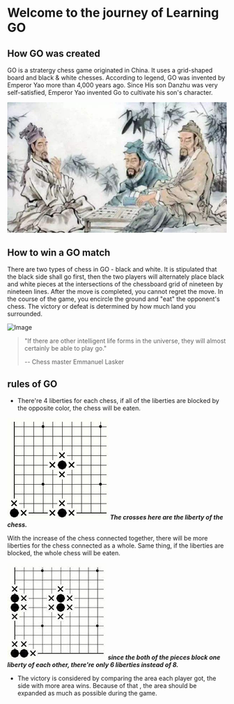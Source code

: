 # Welcome to the journey of Learning GO


## How GO was created

GO is a stratergy chess game originated in China. It uses a grid-shaped board and black & white chesses. According to legend, GO was invented by Emperor Yao more than 4,000 years ago. Since His son Danzhu was very self-satisfied, Emperor Yao invented Go to cultivate his son's character.

![Image](https://raw.githubusercontent.com/hbfs666/GO/main/016895.png)


## How to win a GO match 

There are two types of chess in GO - black and white. It is stipulated that the black side shall go first, then the two players will alternately place black and white pieces at the intersections of the chessboard grid of nineteen by nineteen lines. After the move is completed, you cannot regret the move. In the course of the game, you encircle the ground and "eat" the opponent's chess. The victory or defeat is determined by how much land you surrounded.

![Image](https://n.sinaimg.cn/sports/transform/11/w496h315/20200308/8e23-iqrhckm2022398.png)

>"If there are other intelligent life forms in the universe, they will almost certainly be able to play go."
>
> -- Chess master Emmanuel Lasker 

## rules of GO

* There're 4 liberties for each chess, if all of the liberties are blocked by the opposite color, the chess will be eaten.

![Image](https://raw.githubusercontent.com/hbfs666/GO/main/20130918104611721.png)
**_The crosses here are the liberty of the chess._**

With the increase of the chess connected together, there will be more liberties for the chess connected as a whole. Same thing, if the liberties are blocked, the whole chess will be eaten.

![Image](https://raw.githubusercontent.com/hbfs666/GO/main/image.jpeg)
**_since the both of the pieces block one liberty of each other, there're only 6 liberties instead of 8._**

* The victory is considered by comparing the area each player got, the side with more area wins. Because of that , the area should be expanded as much as possible during the game.
